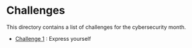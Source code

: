 # Challenges

This directory contains a list of challenges for the cybersecurity month.

- [Challenge 1](./challenge-1) : Express yourself
